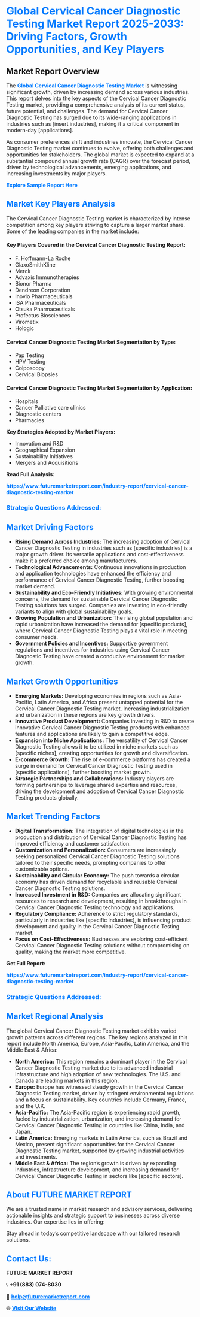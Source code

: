 <h1 style="color: #007BFF;">Global Cervical Cancer Diagnostic Testing Market Report 2025-2033: Driving Factors, Growth Opportunities, and Key Players</h1>

<section id="overview">
<h2>Market Report Overview</h2>
<p>The <a href="https://www.futuremarketreport.com/industry-report/cervical-cancer-diagnostic-testing-market" style="color: #007BFF; text-decoration: none;"><strong>Global Cervical Cancer Diagnostic Testing Market</strong></a> is witnessing significant growth, driven by increasing demand across various industries. This report delves into the key aspects of the Cervical Cancer Diagnostic Testing market, providing a comprehensive analysis of its current status, future potential, and challenges. The demand for Cervical Cancer Diagnostic Testing has surged due to its wide-ranging applications in industries such as [insert industries], making it a critical component in modern-day [applications].</p>
<p>As consumer preferences shift and industries innovate, the Cervical Cancer Diagnostic Testing market continues to evolve, offering both challenges and opportunities for stakeholders. The global market is expected to expand at a substantial compound annual growth rate (CAGR) over the forecast period, driven by technological advancements, emerging applications, and increasing investments by major players.</p>
</section>

<section id="overview">
<p><a href="https://www.futuremarketreport.com/request-sample/reportId=32116" style="color: #007BFF; text-decoration: none;"><strong>Explore Sample Report Here</strong></a></p>
</section>

<section id="key-players">
<h2 style="color: #007BFF;">Market Key Players Analysis</h2>
<p>The Cervical Cancer Diagnostic Testing market is characterized by intense competition among key players striving to capture a larger market share. Some of the leading companies in the market include:</p>
<h4>Key Players Covered in the Cervical Cancer Diagnostic Testing Report:</h4>
<ul><li>F. Hoffmann-La Roche</li><li>GlaxoSmithKline</li><li>Merck</li><li>Advaxis Immunotherapies</li><li>Bionor Pharma</li><li>Dendreon Corporation</li><li>Inovio Pharmaceuticals</li><li>ISA Pharmaceuticals</li><li>Otsuka Pharmaceuticals</li><li>Profectus Biosciences</li><li>Virometix</li><li>Hologic</li></ul>
<h4>Cervical Cancer Diagnostic Testing Market Segmentation by Type:</h4>
<ul><li>Pap Testing</li><li>HPV Testing</li><li>Colposcopy</li><li>Cervical Biopsies</li></ul>

<h4>Cervical Cancer Diagnostic Testing Market Segmentation by Application:</h4>
<ul><li>Hospitals</li><li>Cancer Palliative care clinics</li><li>Diagnostic centers</li><li>Pharmacies</li></ul>
<p><strong>Key Strategies Adopted by Market Players:</strong></p>
<ul>
<li>Innovation and R&D</li>
<li>Geographical Expansion</li>
<li>Sustainability Initiatives</li>
<li>Mergers and Acquisitions</li>
</ul>
</section>

<section>
<p><strong>Read Full Analysis: </strong></p><a href="https://www.futuremarketreport.com/industry-report/cervical-cancer-diagnostic-testing-market" style="color: #007BFF; text-decoration: none;"><strong>https://www.futuremarketreport.com/industry-report/cervical-cancer-diagnostic-testing-market</strong></a>
<h3 style="color: #007BFF;">Strategic Questions Addressed:</h3>
</section>

<section id="driving-factors">
<h2 style="color: #007BFF;">Market Driving Factors</h2>
<ul>
<li><strong>Rising Demand Across Industries:</strong> The increasing adoption of Cervical Cancer Diagnostic Testing in industries such as [specific industries] is a major growth driver. Its versatile applications and cost-effectiveness make it a preferred choice among manufacturers.</li>
<li><strong>Technological Advancements:</strong> Continuous innovations in production and application technologies have enhanced the efficiency and performance of Cervical Cancer Diagnostic Testing, further boosting market demand.</li>
<li><strong>Sustainability and Eco-Friendly Initiatives:</strong> With growing environmental concerns, the demand for sustainable Cervical Cancer Diagnostic Testing solutions has surged. Companies are investing in eco-friendly variants to align with global sustainability goals.</li>
<li><strong>Growing Population and Urbanization:</strong> The rising global population and rapid urbanization have increased the demand for [specific products], where Cervical Cancer Diagnostic Testing plays a vital role in meeting consumer needs.</li>
<li><strong>Government Policies and Incentives:</strong> Supportive government regulations and incentives for industries using Cervical Cancer Diagnostic Testing have created a conducive environment for market growth.</li>
</ul>
</section>

<section id="growth-opportunities">
<h2 style="color: #007BFF;">Market Growth Opportunities</h2>
<ul>
<li><strong>Emerging Markets:</strong> Developing economies in regions such as Asia-Pacific, Latin America, and Africa present untapped potential for the Cervical Cancer Diagnostic Testing market. Increasing industrialization and urbanization in these regions are key growth drivers.</li>
<li><strong>Innovative Product Development:</strong> Companies investing in R&D to create innovative Cervical Cancer Diagnostic Testing products with enhanced features and applications are likely to gain a competitive edge.</li>
<li><strong>Expansion into Niche Applications:</strong> The versatility of Cervical Cancer Diagnostic Testing allows it to be utilized in niche markets such as [specific niches], creating opportunities for growth and diversification.</li>
<li><strong>E-commerce Growth:</strong> The rise of e-commerce platforms has created a surge in demand for Cervical Cancer Diagnostic Testing used in [specific applications], further boosting market growth.</li>
<li><strong>Strategic Partnerships and Collaborations:</strong> Industry players are forming partnerships to leverage shared expertise and resources, driving the development and adoption of Cervical Cancer Diagnostic Testing products globally.</li>
</ul>
</section>

<section id="trending-factors">
<h2 style="color: #007BFF;">Market Trending Factors</h2>
<ul>
<li><strong>Digital Transformation:</strong> The integration of digital technologies in the production and distribution of Cervical Cancer Diagnostic Testing has improved efficiency and customer satisfaction.</li>
<li><strong>Customization and Personalization:</strong> Consumers are increasingly seeking personalized Cervical Cancer Diagnostic Testing solutions tailored to their specific needs, prompting companies to offer customizable options.</li>
<li><strong>Sustainability and Circular Economy:</strong> The push towards a circular economy has driven demand for recyclable and reusable Cervical Cancer Diagnostic Testing solutions.</li>
<li><strong>Increased Investment in R&D:</strong> Companies are allocating significant resources to research and development, resulting in breakthroughs in Cervical Cancer Diagnostic Testing technology and applications.</li>
<li><strong>Regulatory Compliance:</strong> Adherence to strict regulatory standards, particularly in industries like [specific industries], is influencing product development and quality in the Cervical Cancer Diagnostic Testing market.</li>
<li><strong>Focus on Cost-Effectiveness:</strong> Businesses are exploring cost-efficient Cervical Cancer Diagnostic Testing solutions without compromising on quality, making the market more competitive.</li>
</ul>
</section>

<section>
<p><strong>Get Full Report: </strong></p><a href="https://www.futuremarketreport.com/industry-report/cervical-cancer-diagnostic-testing-market" style="color: #007BFF; text-decoration: none;"><strong>https://www.futuremarketreport.com/industry-report/cervical-cancer-diagnostic-testing-market</strong></a>
<h3 style="color: #007BFF;">Strategic Questions Addressed:</h3>
</section>


<section id="regional-analysis">
<h2 style="color: #007BFF;">Market Regional Analysis</h2>
<p>The global Cervical Cancer Diagnostic Testing market exhibits varied growth patterns across different regions. The key regions analyzed in this report include North America, Europe, Asia-Pacific, Latin America, and the Middle East & Africa:</p>
<ul>
<li><strong>North America:</strong> This region remains a dominant player in the Cervical Cancer Diagnostic Testing market due to its advanced industrial infrastructure and high adoption of new technologies. The U.S. and Canada are leading markets in this region.</li>
<li><strong>Europe:</strong> Europe has witnessed steady growth in the Cervical Cancer Diagnostic Testing market, driven by stringent environmental regulations and a focus on sustainability. Key countries include Germany, France, and the U.K.</li>
<li><strong>Asia-Pacific:</strong> The Asia-Pacific region is experiencing rapid growth, fueled by industrialization, urbanization, and increasing demand for Cervical Cancer Diagnostic Testing in countries like China, India, and Japan.</li>
<li><strong>Latin America:</strong> Emerging markets in Latin America, such as Brazil and Mexico, present significant opportunities for the Cervical Cancer Diagnostic Testing market, supported by growing industrial activities and investments.</li>
<li><strong>Middle East & Africa:</strong> The region’s growth is driven by expanding industries, infrastructure development, and increasing demand for Cervical Cancer Diagnostic Testing in sectors like [specific sectors].</li>
</ul>
</section>

<footer>
<h2 style="color: #007BFF;">About FUTURE MARKET REPORT</h2>
<p>We are a trusted name in market research and advisory services, delivering actionable insights and strategic support to businesses across diverse industries. Our expertise lies in offering:</p>

<p>Stay ahead in today’s competitive landscape with our tailored research solutions.</p>

<h2 style="color: #007BFF;">Contact Us:</h2>
<p><strong>FUTURE MARKET REPORT</strong></p>
<p>📞 <strong>+91 (883) 074-8030</strong></p>
<p>📧 <strong><a href="mailto:help@futuremarketreport.com" style="color: #007BFF;">help@futuremarketreport.com</a></strong></p>
<p>🌐 <strong><a href="https://www.futuremarketreport.com/" style="color: #007BFF;">Visit Our Website</a></strong></p>
</footer>